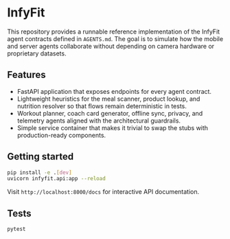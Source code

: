 # InfyFit

This repository provides a runnable reference implementation of the
InfyFit agent contracts defined in `AGENTS.md`.  The goal is to simulate
how the mobile and server agents collaborate without depending on camera
hardware or proprietary datasets.

## Features

- FastAPI application that exposes endpoints for every agent contract.
- Lightweight heuristics for the meal scanner, product lookup, and
  nutrition resolver so that flows remain deterministic in tests.
- Workout planner, coach card generator, offline sync, privacy, and
  telemetry agents aligned with the architectural guardrails.
- Simple service container that makes it trivial to swap the stubs with
  production-ready components.

## Getting started

```bash
pip install -e .[dev]
uvicorn infyfit.api:app --reload
```

Visit `http://localhost:8000/docs` for interactive API documentation.

## Tests

```bash
pytest
```
